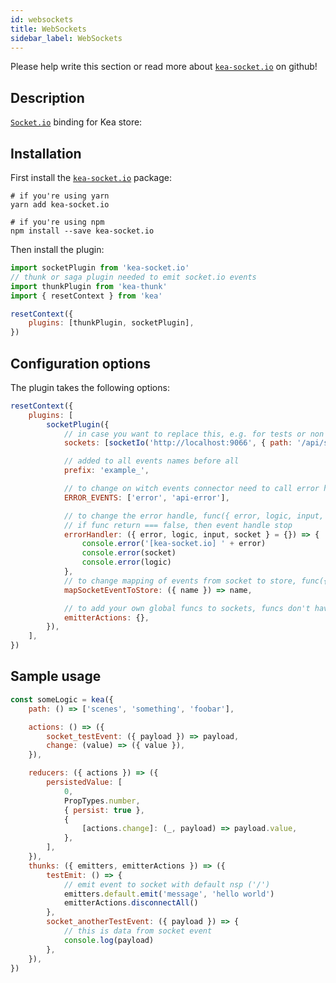 ```yaml
---
id: websockets
title: WebSockets
sidebar_label: WebSockets
---
```


Please help write this section or read more about [`kea-socket.io`](https://github.com/sanchezweezer/kea-socket.io) on github!

## Description

[`Socket.io`](https://socket.io/) binding for Kea store:

## Installation

First install the [`kea-socket.io`](https://github.com/sanchezweezer/kea-socket.io) package:

```shell
# if you're using yarn
yarn add kea-socket.io

# if you're using npm
npm install --save kea-socket.io
```

Then install the plugin:

```javascript
import socketPlugin from 'kea-socket.io'
// thunk or saga plugin needed to emit socket.io events
import thunkPlugin from 'kea-thunk'
import { resetContext } from 'kea'

resetContext({
    plugins: [thunkPlugin, socketPlugin],
})
```

## Configuration options

The plugin takes the following options:

```javascript
resetContext({
    plugins: [
        socketPlugin({
            // in case you want to replace this, e.g. for tests or non browser environments
            sockets: [socketIo('http://localhost:9066', { path: '/api/sockets' })],

            // added to all events names before all
            prefix: 'example_',

            // to change on witch events connector need to call error handle
            ERROR_EVENTS: ['error', 'api-error'],

            // to change the error handle, func({ error, logic, input, socket })
            // if func return === false, then event handle stop
            errorHandler: ({ error, logic, input, socket } = {}) => {
                console.error('[kea-socket.io] ' + error)
                console.error(socket)
                console.error(logic)
            },
            // to change mapping of events from socket to store, func({ name })
            mapSocketEventToStore: ({ name }) => name,

            // to add your own global funcs to sockets, funcs don't have any params
            emitterActions: {},
        }),
    ],
})
```

## Sample usage

```javascript
const someLogic = kea({
    path: () => ['scenes', 'something', 'foobar'],

    actions: () => ({
        socket_testEvent: ({ payload }) => payload,
        change: (value) => ({ value }),
    }),

    reducers: ({ actions }) => ({
        persistedValue: [
            0,
            PropTypes.number,
            { persist: true },
            {
                [actions.change]: (_, payload) => payload.value,
            },
        ],
    }),
    thunks: ({ emitters, emitterActions }) => ({
        testEmit: () => {
            // emit event to socket with default nsp ('/')
            emitters.default.emit('message', 'hello world')
            emitterActions.disconnectAll()
        },
        socket_anotherTestEvent: ({ payload }) => {
            // this is data from socket event
            console.log(payload)
        },
    }),
})
```
